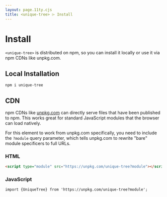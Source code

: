 ```yaml
---
layout: page.11ty.cjs
title: <unique-tree> ⌲ Install
---
```


# Install

`<unique-tree>` is distributed on npm, so you can install it locally or use it via npm CDNs like unpkg.com.

## Local Installation

```bash
npm i unique-tree
```

## CDN

npm CDNs like [unpkg.com]() can directly serve files that have been published to npm. This works great for standard JavaScript modules that the browser can load natively.

For this element to work from unpkg.com specifically, you need to include the `?module` query parameter, which tells unpkg.com to rewrite "bare" module specificers to full URLs.

### HTML
```html
<script type="module" src="https://unpkg.com/unique-tree?module"></script>
```

### JavaScript
```html
import {UniqueTree} from 'https://unpkg.com/unique-tree?module';
```
